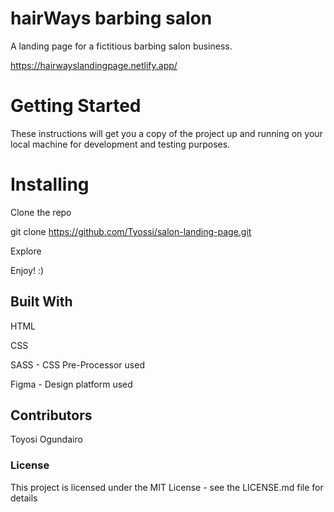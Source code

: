 # hairWays barbing salon
A landing page for a fictitious barbing salon business.

https://hairwayslandingpage.netlify.app/

# Getting Started
These instructions will get you a copy of the project up and running on your local machine for development and testing purposes.

# Installing
Clone the repo

git clone https://github.com/Tyossi/salon-landing-page.git

Explore

Enjoy! :)
## Built With
HTML

CSS

SASS - CSS Pre-Processor used

Figma - Design platform used
## Contributors
Toyosi Ogundairo
### License
This project is licensed under the MIT License - see the LICENSE.md file for details

